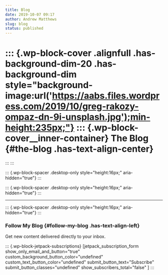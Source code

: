 ```yaml
---
title: Blog
date: 2019-10-07 09:17
author: Andrew Matthews
slug: blog
status: published
---
```


::: {.wp-block-cover .alignfull .has-background-dim-20 .has-background-dim style="background-image:url('https://aabs.files.wordpress.com/2019/10/greg-rakozy-ompaz-dn-9i-unsplash.jpg');min-height:235px;"}
::: {.wp-block-cover__inner-container}
The Blog {#the-blog .has-text-align-center}
========
:::
:::

::: {.wp-block-spacer .desktop-only style="height:16px;" aria-hidden="true"}
:::

::: {.wp-block-spacer .desktop-only style="height:16px;" aria-hidden="true"}
:::

------------------------------------------------------------------------

::: {.wp-block-spacer .desktop-only style="height:16px;" aria-hidden="true"}
:::

### Follow My Blog {#follow-my-blog .has-text-align-left}

Get new content delivered directly to your inbox.

::: {.wp-block-jetpack-subscriptions}
\[jetpack\_subscription\_form show\_only\_email\_and\_button="true" custom\_background\_button\_color="undefined" custom\_text\_button\_color="undefined" submit\_button\_text="Subscribe" submit\_button\_classes="undefined" show\_subscribers\_total="false" \]
:::
